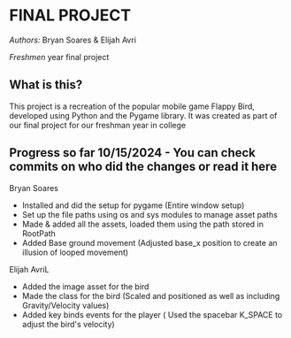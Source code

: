 # **FINAL PROJECT**


*Authors:* Bryan Soares & Elijah Avri

*Freshmen* year final project 





## What is this? 
This project is a recreation of the popular mobile game Flappy Bird, developed using Python and the Pygame library. It was created as part of our final project for our freshman year in college

## Progress so far 10/15/2024 - You can check commits on who did the changes or read it here 

Bryan Soares 
- Installed and did the setup for pygame (Entire window setup)
- Set up the file paths using os and sys modules to manage asset paths
- Made & added all the assets, loaded them using the path stored in RootPath
- Added Base ground movement (Adjusted base_x position to create an illusion of looped movement)
  

  
Elijah AvriL
 - Added the image asset for the bird 
 - Made the class for the bird (Scaled and positioned as well as including Gravity/Velocity values)
 - Added key binds events for the player ( Used the spacebar K_SPACE to adjust the bird's velocity)
            
